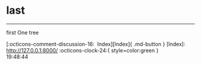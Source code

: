 <!---ID: note-17072023-194844--->
# __last__
----
first One tree

[:octicons-comment-discussion-16:&nbsp; Index][Index]{ .md-button }
[Index]: http://127.0.0.1:8000/
:octicons-clock-24:{ style=color:green }  
19:48:44  
